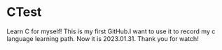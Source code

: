 # CTest
Learn C for myself!
This is my first GitHub.I want to use it to record my c language learning path.
Now it is 2023.01.31.
Thank you for watch!
